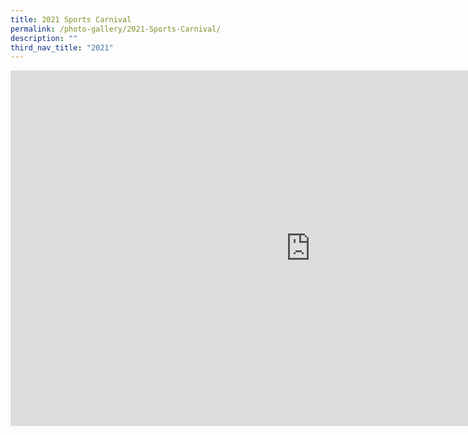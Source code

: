 ```yaml
---
title: 2021 Sports Carnival
permalink: /photo-gallery/2021-Sports-Carnival/
description: ""
third_nav_title: "2021"
---
```


<iframe allowfullscreen="true" height="569" width="960" frameborder="0" src="https://docs.google.com/presentation/d/e/2PACX-1vQv2TvcdNcubBhPTxmHOEbiSdeqWRpfKsaFNRUWZiFJ5YGon2NA8s1QJFUjJsBcH51b-ddcuIWpsQq1/embed?start=true&amp;loop=true&amp;delayms=5000"></iframe>